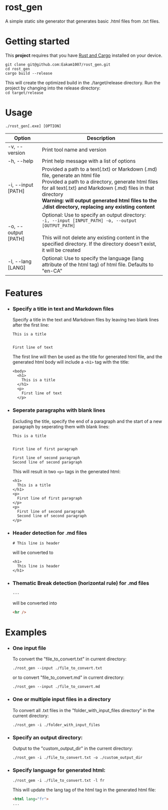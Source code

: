 # rost_gen
A simple static site generator that generates basic .html files from .txt files.

# Getting started
This **project** requires that you have [Rust and Cargo](https://www.rust-lang.org/learn/get-started) installed on your device.  

```
git clone git@github.com:Eakam1007/rost_gen.git
cd rost_gen
cargo build --release
```
This will create the optimized build in the ./target/release directory. Run the project by changing into the release directory:  
``` cd target/release ```

# Usage
```
./rost_gen[.exe] [OPTION]
```
| Option  | Description |
| ------------- | ------------- |
| -v, --version  | Print tool name and version  |
| -h, --help  | Print help message with a list of options  |
| -i, --input [PATH] | Provided a path to a text(.txt) or Markdown (.md) file, generate an html file <br> Provided a path to a directory, generate html files for all text(.txt) and Markdown (.md) files in that directory<br><strong>Warning: will output generated html files to the ./dist directory, replacing any existing content</strong>|
| -o, --output [PATH] | Optional: Use to specify an output directory:<br> ``-i, --input [INPUT_PATH] -o, --output  [OUTPUT_PATH]``<br><br>This will not delete any existing content in the specified directory. If the directory doesn't exist, it will be created|
| -l, --lang [LANG] | Optional: Use to specify the language (lang attribute of the html tag) of html file. Defaults to "en-CA" |

# Features
- ### Specify a title in text and Markdown files  
  Specify a title in the text and Markdown files by leaving two blank lines after the first line:
  ``` 
  This is a title 
  
  
  First line of text
  ```
  The first line will then be used as the title for generated html file, and the generated html body will include a ``<h1>`` tag with the title:
  ```
  <body>
    <h1>
      This is a title
    </h1>
    <p>
      First line of text
    </p>
  ```
- ### Seperate paragraphs with blank lines
  Excluding the title, specify the end of a paragraph and the start of a new paragraph by seperating them with blank lines:
  ```
  This is a title
  
  
  First line of first paragraph
  
  First line of second paragraph
  Second line of second paragraph
  ```
  This will result in two ``<p>`` tags in the generated html:
  ```
  <h1>
    This is a title
  </h1>
  <p>
    First line of first paragraph
  </p>
  <p>
    First line of second paragraph
    Second line of second paragraph
  </p>
  ```
- ### Header detection for .md files  
  ```
  # This line is header
  ```
  will be converted to
  ```
  <h1>
    This line is header
  </h1>
  ```
  
- ### Thematic Break detection (horizontal rule) for .md files
  ```txt
  ---
  ```
  will be converted into
  ```html
  <hr />
  ```

# Examples
- ### One input file
  To convert the "file_to_convert.txt" in current directory:
  ```
  ./rost_gen --input ./file_to_convert.txt
  ```
  or to convert "file_to_convert.md" in current directory:
    ```
  ./rost_gen --input ./file_to_convert.md
  ```
- ### One or multiple input files in a directory
  To convert all .txt files in the "folder_with_input_files directory" in the current directory:
  ```
  ./rost_gen -i ./folder_with_input_files
  ```
- ### Specify an output directory:
  Output to the "custom_output_dir" in the current directory:
  ```
  ./rost_gen -i ./file_to_convert.txt -o ./custom_output_dir
  ```
- ### Specify language for generated html:
  ```
  ./rost_gem -i ./file_to_convert.txt -l fr
  ```
  This will update the lang tag of the html tag in the generated html file:
  ```html
  <html lang="fr">
  ...
  ```
